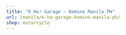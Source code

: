 ```yaml
---
title: "O Ha! Garage - Komine Manila PH"
url: /manila/o-ha-garage-komine-manila-ph/
shop: motorcycle
---
```

